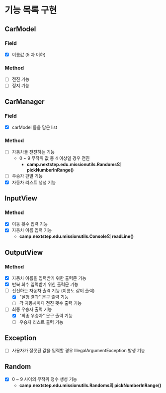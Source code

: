 # 기능 목록 구현

## CarModel
### Field
- [X] 이름값 (5 자 이하)
### Method
- [ ] 전진 기능
- [ ] 정지 기능

## CarManager
### Field
- [X] carModel 들을 담은 list
### Method
- [ ] 자동차들 전진하는 기능
  - 0 ~ 9 무작위 값 중 4 이상일 경우 전진
    - **camp.nextstep.edu.missionutils.Randoms의 pickNumberInRange()**
- [ ] 우승자 판별 기능
- [X] 자동차 리스트 생성 기능
  
## InputView
### Method
- [X] 이동 횟수 입력 기능
- [X] 자동차 이름 입력 기능
  - **camp.nextstep.edu.missionutils.Console의 readLine()**

## OutputView
### Method
- [X] 자동차 이름을 입력받기 위한 출력문 기능
- [X] 반복 회수 입력받기 위한 출력문 기능
- [ ] 전진하는 자동차 출력 기능 (이름도 같이 출력)
  - [X] "실행 결과" 문구 출력 기능
  - [ ] 각 자동차마다 전진 횟수 출력 기능
- [ ] 최종 우승자 출력 기능
  - [X] "최종 우승자" 문구 출력 기능
  - [ ] 우승자 리스트 출력 기능

## Exception
- [ ] 사용자가 잘못된 값을 입력할 경우 IllegalArgumentException 발생 기능
## Random
- [X] 0 ~ 9 사이의 무작위 정수 생성 기능
  - **camp.nextstep.edu.missionutils.Randoms의 pickNumberInRange()**